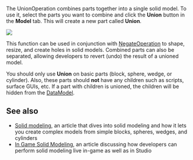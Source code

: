 The UnionOperation combines parts together into a single solid model. To use it, select the parts you want to combine and click the **Union** button in the **Model** tab. This will create a new part called **Union**.

![](https://developer.roblox.com/assets/blt12f1f9b92d9773ec/CSG-Union-Button.png)

This function can be used in conjunction with [NegateOperation](https://developer.roblox.com/en-us/api-reference/class/NegateOperation) to shape, resize, and create holes in solid models. Combined parts can also be separated, allowing developers to revert (undo) the result of a unioned model.

You should only use **Union** on basic parts (block, sphere, wedge, or cylinder). Also, these parts should **not** have any children such as scripts, surface GUIs, etc. If a part with children is unioned, the children will be hidden from the [DataModel](https://developer.roblox.com/en-us/api-reference/class/DataModel).

See also
--------

*   [Solid modeling](https://developer.roblox.com/articles/3D-Modeling-with-Parts), an article that dives into solid modeling and how it lets you create complex models from simple blocks, spheres, wedges, and cylinders
*   [In Game Solid Modeling](https://developer.roblox.com/articles/in-game-solid-modeling), an article discussing how developers can perform solid modeling live in-game as well as in Studio